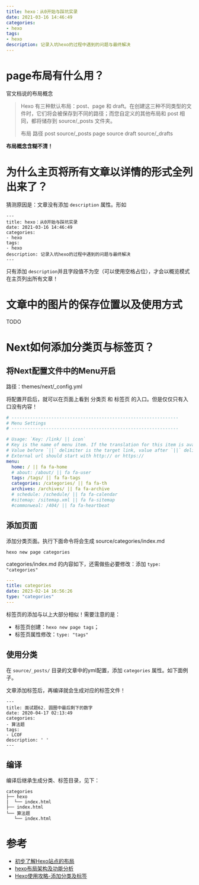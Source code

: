 ```yaml
---
title: hexo：从0开始与踩坑实录
date: 2021-03-16 14:46:49
categories: 
- hexo
tags:
- hexo
description: 记录入坑hexo的过程中遇到的问题与最终解决
---
```



# page布局有什么用？

官文档说的布局概念

> Hexo 有三种默认布局：post、page 和 draft。在创建这三种不同类型的文件时，它们将会被保存到不同的路径；而您自定义的其他布局和 post 相同，都将储存到 source/_posts 文件夹。
>
> 布局	路径
> post	source/_posts
> page	source
> draft	source/_drafts


**布局概念含糊不清！**


# 为什么主页将所有文章以详情的形式全列出来了？

猜测原因是：文章没有添加 `description` 属性。形如

```
---
title: hexo：从0开始与踩坑实录
date: 2021-03-16 14:46:49
categories: 
- hexo
tags:
- hexo
description: 记录入坑hexo的过程中遇到的问题与最终解决
---
```

只有添加 `description`并且字段值不为空（可以使用空格占位），才会以概览模式在主页列出所有文章！


# 文章中的图片的保存位置以及使用方式

TODO

# Next如何添加分类页与标签页？

## 将Next配置文件中的Menu开启

路径：themes/next/_config.yml

将配置开启后，就可以在页面上看到 分类页 和 标签页 的入口。但是仅仅只有入口没有内容！

```yml
# ---------------------------------------------------------------
# Menu Settings
# ---------------------------------------------------------------

# Usage: `Key: /link/ || icon`
# Key is the name of menu item. If the translation for this item is available, the translated text will be loaded, otherwise the Key name will be used. Key is case-sensitive.
# Value before `||` delimiter is the target link, value after `||` delimiter is the name of Font Awesome icon.
# External url should start with http:// or https://
menu:
  home: / || fa fa-home
  # about: /about/ || fa fa-user
  tags: /tags/ || fa fa-tags
  categories: /categories/ || fa fa-th
  archives: /archives/ || fa fa-archive
  # schedule: /schedule/ || fa fa-calendar
  #sitemap: /sitemap.xml || fa fa-sitemap
  #commonweal: /404/ || fa fa-heartbeat
```

## 添加页面

添加分类页面。执行下面命令将会生成 source/categories/index.md

```shell
hexo new page categories
```

categories/index.md 的内容如下，还需做些必要修改：添加 `type: "categories"`

```yml
---
title: categories
date: 2023-02-14 16:56:26
type: "categories"
---
```

标签页的添加与以上大部分相似！需要注意的是：

- 标签页创建：`hexo new page tags`；
- 标签页属性修改：`type: "tags"`

## 使用分类

在 `source/_posts/` 目录的文章中的yml配置，添加 `categories` 属性。如下面例子。

文章添加标签后，再编译就会生成对应的标签文件！


```
---
title: 面试题62. 圆圈中最后剩下的数字
date: 2020-04-17 02:13:49
categories: 
- 算法题
tags:
- LCOF
description: ' '
---
```

## 编译

编译后继承生成分类、标签目录，见下：

```
categories
├── hexo
|  └── index.html
├── index.html
└── 算法题
   └── index.html
```


# 参考

- [初步了解Hexo站点的布局](https://www.jianshu.com/p/5a1e6d8c83af)
- [hexo布局架构及功能分析](https://ben286.github.io/2018/08/21/%E5%85%B6%E4%BB%96/hexo%E5%B8%83%E5%B1%80%E6%9E%B6%E6%9E%84%E5%8F%8A%E5%8A%9F%E8%83%BD%E5%88%86%E6%9E%90/)
- [Hexo使用攻略-添加分类及标签](https://linlif.github.io/2017/05/27/Hexo%E4%BD%BF%E7%94%A8%E6%94%BB%E7%95%A5-%E6%B7%BB%E5%8A%A0%E5%88%86%E7%B1%BB%E5%8F%8A%E6%A0%87%E7%AD%BE/)